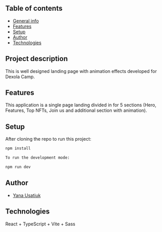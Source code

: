 ## Table of contents

- [General info](#project-description)
- [Features](#features)
- [Setup](#setup)
- [Author](#author)
- [Technologies](#technologies)

## Project description

This is well designed landing page with animation effects developed for Dexola Camp.

## Features

This application is a single page landing divided in for 5 sections (Hero, Features, Top NFTs, Join us and additional section with animation).

## Setup

After cloning the repo to run this project:

```bash
npm install

To run the development mode:

npm run dev
```

## Author

- [Yanа Usatiuk](https://www.linkedin.com/in/yana-usatiuk-223aa1262/)

## Technologies

React + TypeScript + Vite + Sass
